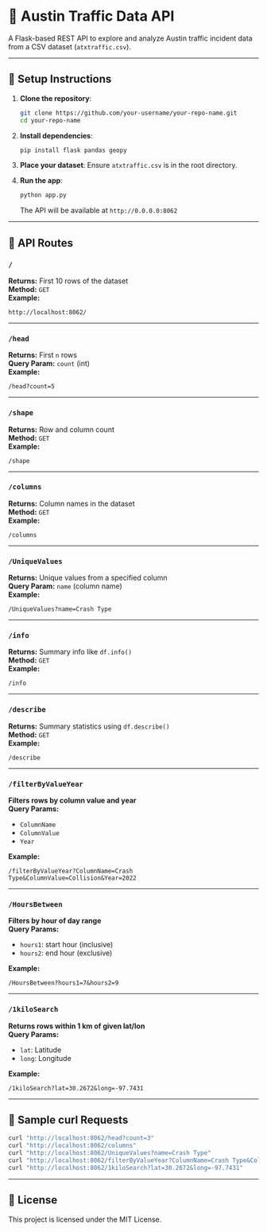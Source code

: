 # 🚦 Austin Traffic Data API

A Flask-based REST API to explore and analyze Austin traffic incident data from a CSV dataset (`atxtraffic.csv`).

---

## 🔧 Setup Instructions

1. **Clone the repository**:
   ```bash
   git clone https://github.com/your-username/your-repo-name.git
   cd your-repo-name
   ```

2. **Install dependencies**:
   ```bash
   pip install flask pandas geopy
   ```

3. **Place your dataset**:
   Ensure `atxtraffic.csv` is in the root directory.

4. **Run the app**:
   ```bash
   python app.py
   ```

   The API will be available at `http://0.0.0.0:8062`

---

## 📂 API Routes

### `/`  
**Returns:** First 10 rows of the dataset  
**Method:** `GET`  
**Example:**  
```
http://localhost:8062/
```

---

### `/head`  
**Returns:** First `n` rows  
**Query Param:** `count` (int)  
**Example:**  
```
/head?count=5
```

---

### `/shape`  
**Returns:** Row and column count  
**Method:** `GET`  
**Example:**  
```
/shape
```

---

### `/columns`  
**Returns:** Column names in the dataset  
**Method:** `GET`  
**Example:**  
```
/columns
```

---

### `/UniqueValues`  
**Returns:** Unique values from a specified column  
**Query Param:** `name` (column name)  
**Example:**  
```
/UniqueValues?name=Crash Type
```

---

### `/info`  
**Returns:** Summary info like `df.info()`  
**Method:** `GET`  
**Example:**  
```
/info
```

---

### `/describe`  
**Returns:** Summary statistics using `df.describe()`  
**Method:** `GET`  
**Example:**  
```
/describe
```

---

### `/filterByValueYear`  
**Filters rows by column value and year**  
**Query Params:**  
- `ColumnName`  
- `ColumnValue`  
- `Year`  

**Example:**  
```
/filterByValueYear?ColumnName=Crash Type&ColumnValue=Collision&Year=2022
```

---

### `/HoursBetween`  
**Filters by hour of day range**  
**Query Params:**  
- `hours1`: start hour (inclusive)  
- `hours2`: end hour (exclusive)  

**Example:**  
```
/HoursBetween?hours1=7&hours2=9
```

---

### `/1kiloSearch`  
**Returns rows within 1 km of given lat/lon**  
**Query Params:**  
- `lat`: Latitude  
- `long`: Longitude  

**Example:**  
```
/1kiloSearch?lat=30.2672&long=-97.7431
```

---

## 🧪 Sample curl Requests

```bash
curl "http://localhost:8062/head?count=3"
curl "http://localhost:8062/columns"
curl "http://localhost:8062/UniqueValues?name=Crash Type"
curl "http://localhost:8062/filterByValueYear?ColumnName=Crash Type&ColumnValue=Collision&Year=2022"
curl "http://localhost:8062/1kiloSearch?lat=30.2672&long=-97.7431"
```

---

## 📄 License

This project is licensed under the MIT License.
